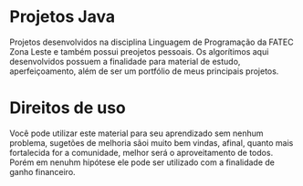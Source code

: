 # Projetos Java
Projetos desenvolvidos na disciplina Linguagem de Programação da FATEC Zona Leste e também possui preojetos pessoais. Os algorítimos aqui desenvolvidos possuem a finalidade para material de estudo, aperfeiçoamento, além de ser um portfólio de meus principais projetos.

# Direitos de uso
Você pode utilizar este material para seu aprendizado sem nenhum problema, sugetões de melhoria sãoi muito bem vindas, afinal, quanto mais fortalecida for a comunidade, melhor será o aproveitamento de todos. Porém em nenuhm hipótese ele pode ser utilizado com a finalidade de ganho financeiro.
